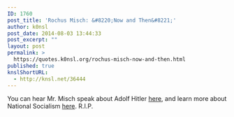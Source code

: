 ```yaml
---
ID: 1760
post_title: 'Rochus Misch: &#8220;Now and Then&#8221;'
author: k0nsl
post_date: 2014-08-03 13:44:33
post_excerpt: ""
layout: post
permalink: >
  https://quotes.k0nsl.org/rochus-misch-now-and-then.html
published: true
knslShortURL:
  - http://knsl.net/36444
---
```

You can hear Mr. Misch speak about Adolf Hitler <a href="https://www.youtube.com/watch?v=U_0PlKTB5jM" target="_blank">here</a>, and learn more about National Socialism <a href="http://www.national-socialism.com/" target="_blank">here</a>.
R.I.P.